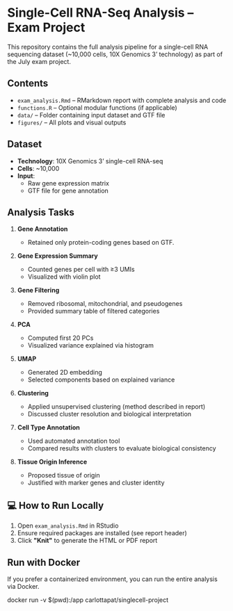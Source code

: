 # Single-Cell RNA-Seq Analysis – Exam Project

This repository contains the full analysis pipeline for a single-cell RNA sequencing dataset (~10,000 cells, 10X Genomics 3’ technology) as part of the July exam project.

## Contents

- `exam_analysis.Rmd` – RMarkdown report with complete analysis and code  
- `functions.R` – Optional modular functions (if applicable)  
- `data/` – Folder containing input dataset and GTF file  
- `figures/` – All plots and visual outputs  

## Dataset

- **Technology**: 10X Genomics 3’ single-cell RNA-seq  
- **Cells**: ~10,000  
- **Input**:  
  - Raw gene expression matrix  
  - GTF file for gene annotation  

## Analysis Tasks

1. **Gene Annotation**  
   - Retained only protein-coding genes based on GTF.

2. **Gene Expression Summary**  
   - Counted genes per cell with ≥3 UMIs  
   - Visualized with violin plot

3. **Gene Filtering**  
   - Removed ribosomal, mitochondrial, and pseudogenes  
   - Provided summary table of filtered categories

4. **PCA**  
   - Computed first 20 PCs  
   - Visualized variance explained via histogram

5. **UMAP**  
   - Generated 2D embedding  
   - Selected components based on explained variance

6. **Clustering**  
   - Applied unsupervised clustering (method described in report)  
   - Discussed cluster resolution and biological interpretation

7. **Cell Type Annotation**  
   - Used automated annotation tool  
   - Compared results with clusters to evaluate biological consistency

8. **Tissue Origin Inference**  
   - Proposed tissue of origin  
   - Justified with marker genes and cluster identity

## 💻 How to Run Locally

1. Open `exam_analysis.Rmd` in RStudio  
2. Ensure required packages are installed (see report header)  
3. Click **"Knit"** to generate the HTML or PDF report  

## Run with Docker

If you prefer a containerized environment, you can run the entire analysis via Docker.

docker run -v $(pwd):/app carlottapat/singlecell-project


